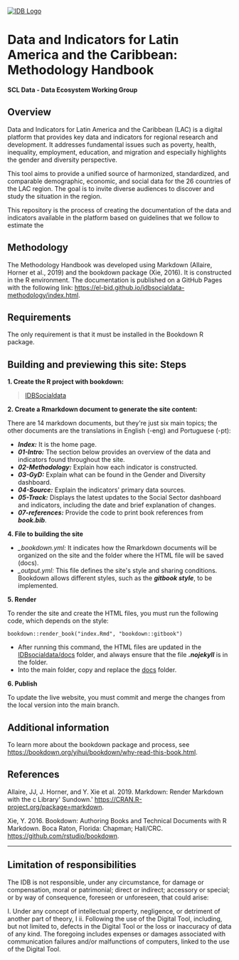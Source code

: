 
[![IDB Logo](https://scldata.iadb.org/assets/iadb-7779368a000004449beca0d4fc6f116cc0617572d549edf2ae491e9a17f63778.png)](https://scldata.iadb.org)

# Data and Indicators for Latin America and the Caribbean: Methodology Handbook
**SCL Data - Data Ecosystem Working Group**

## Overview
Data and Indicators for Latin America and the Caribbean (LAC) is a digital platform that provides key data and indicators for regional research and development. It addresses fundamental issues such as poverty, health, inequality, employment, education, and migration and especially highlights the gender and diversity perspective.

This tool aims to provide a unified source of harmonized, standardized, and comparable demographic, economic, and social data for the 26 countries of the LAC region. The goal is to invite diverse audiences to discover and study the situation in the region.

This repository is the process of creating the documentation of the data and indicators available in the platform based on guidelines that we follow to estimate the 

## Methodology

The Methodology Handbook was developed using Markdown (Allaire, Horner et al., 2019) and the bookdown package (Xie, 2016). It is constructed in the R environment. The documentation is published on a GitHub Pages with the following link: https://el-bid.github.io/idbsocialdata-methodology/index.html. 

## Requirements
The only requirement is that it must be installed in the Bookdown R package.

## Building and previewing this site: Steps
**1.	Create the R project with bookdown:** 
>[IDBSocialdata](https://github.com/EL-BID/idbsocialdata-methodology/tree/399e2df6e4e946ee1a68de2c5451643f881990db/IDBsocialdata)

**2.	Create a Rmarkdown document to generate the site content:**

There are 14 markdown documents, but they're just six main topics; the other documents are the translations in English (-eng) and Portuguese (-pt):

- ***Index:*** It is the home page.
-	***01-Intro:*** The section below provides an overview of the data and indicators found throughout the site.
- ***02-Methodology:*** Explain how each indicator is constructed. 
- ***03-GyD:*** Explain what can be found in the Gender and Diversity dashboard.
- ***04-Source:*** Explain the indicators' primary data sources. 
- ***05-Track:*** Displays the latest updates to the Social Sector dashboard and indicators, including the date and brief explanation of changes. 
- ***07-references:*** Provide the code to print book references from ***book.bib***.

**4.	File to building the site**

- *_bookdown.yml:* It indicates how the Rmarkdown documents will be organized on the site and the folder where the HTML file will be saved (docs).
- *_output.yml:* This file defines the site's style and sharing conditions. Bookdown allows different styles, such as the ***gitbook style***, to be implemented.

**5.	Render** 

To render the site and create the HTML files, you must run the following code, which depends on the style: 

```
bookdown::render_book("index.Rmd", "bookdown::gitbook")
```
- After running this command, the HTML files are updated in the [IDBsocialdata/docs](https://github.com/EL-BID/idbsocialdata-methodology/tree/399e2df6e4e946ee1a68de2c5451643f881990db/IDBsocialdata/docs) folder, and always ensure that the file ***.nojekyll*** is in the folder.
- Into the main folder, copy and replace the [docs](https://github.com/EL-BID/idbsocialdata-methodology/tree/399e2df6e4e946ee1a68de2c5451643f881990db/docs) folder.

**6.	Publish** 

To update the live website, you must commit and merge the changes from the local version into the main branch. 

## Additional information

To learn more about the bookdown package and process, see https://bookdown.org/yihui/bookdown/why-read-this-book.html. 

## References

Allaire, JJ, J. Horner, and Y. Xie et al. 2019. Markdown: Render Markdown with the c Library' Sundown.' https://CRAN.R-project.org/package=markdown.

Xie, Y. 2016. Bookdown: Authoring Books and Technical Documents with R Markdown. Boca Raton, Florida: Chapman; Hall/CRC. https://github.com/rstudio/bookdown.

---
## Limitation of responsibilities
The IDB is not responsible, under any circumstance, for damage or compensation, moral or patrimonial; direct or indirect; accessory or special; or by way of consequence, foreseen or unforeseen, that could arise:

I. Under any concept of intellectual property, negligence, or detriment of another part of theory, I
ii. Following the use of the Digital Tool, including, but not limited to, defects in the Digital Tool or the loss or inaccuracy of data of any kind. The foregoing includes expenses or damages associated with communication failures and/or malfunctions of computers, linked to the use of the Digital Tool.

